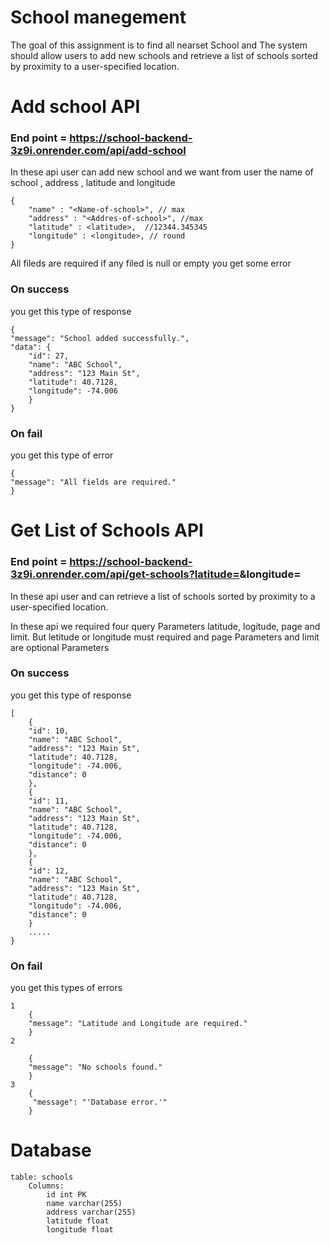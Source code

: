 # School manegement

The goal of this assignment is to find all nearset School
and The system should allow users to add new schools and retrieve a list of schools sorted by proximity to a user-specified location.

# Add school API

### End point = https://school-backend-3z9i.onrender.com/api/add-school

In these api user can add new school and we want from user the name of school , address , latitude and longitude

    {
        "name" : "<Name-of-school>", // max
        "address" : "<Addres-of-school>", //max
        "latitude" : <latitude>,  //12344.345345
        "longitude" : <longitude>, // round
    }

All fileds are required if any filed is null or empty you get some error

### On success

you get this type of response

    {
    "message": "School added successfully.",
    "data": {
        "id": 27,
        "name": "ABC School",
        "address": "123 Main St",
        "latitude": 40.7128,
        "longitude": -74.006
        }
    }

### On fail

you get this type of error

    {
    "message": "All fields are required."
    }

# Get List of Schools API

### End point = https://school-backend-3z9i.onrender.com/api/get-schools?latitude=<value>&longitude=<value>

In these api user and can retrieve a list of schools sorted by proximity to a user-specified location.

In these api we required four query Parameters latitude, logitude, page and limit. But letitude or longitude must required and page Parameters and limit are optional
Parameters

### On success

you get this type of response

    [
        {
        "id": 10,
        "name": "ABC School",
        "address": "123 Main St",
        "latitude": 40.7128,
        "longitude": -74.006,
        "distance": 0
        },
        {
        "id": 11,
        "name": "ABC School",
        "address": "123 Main St",
        "latitude": 40.7128,
        "longitude": -74.006,
        "distance": 0
        },
        {
        "id": 12,
        "name": "ABC School",
        "address": "123 Main St",
        "latitude": 40.7128,
        "longitude": -74.006,
        "distance": 0
        }
        .....
    }

### On fail

you get this types of errors

    1
        {
        "message": "Latitude and Longitude are required."
        }
    2

        {
        "message": "No schools found."
        }
    3
        {
         "message": "'Database error.'"
        }

# Database

    table: schools
        Columns:
            id int PK
            name varchar(255)
            address varchar(255)
            latitude float
            longitude float
